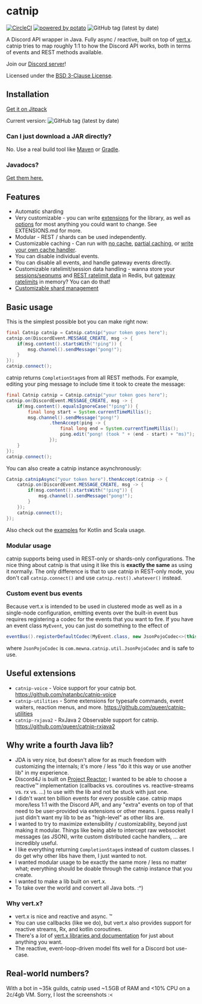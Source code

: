 # catnip

[![CircleCI](https://circleci.com/gh/mewna/catnip.svg?style=svg)](https://circleci.com/gh/mewna/catnip)
[![powered by potato](https://img.shields.io/badge/powered%20by-potato-%23db325c.svg)](https://mewna.com/)
![GitHub tag (latest by date)](https://img.shields.io/github/tag-date/mewna/catnip.svg?style=popout)


A Discord API wrapper in Java. Fully async / reactive, built on top of
[vert.x](https://vertx.io). catnip tries to map roughly 1:1 to how the Discord 
API works, both in terms of events and REST methods available.

Join our [Discord server](https://discord.gg/yeF2HpP)!

Licensed under the [BSD 3-Clause License](https://tldrlegal.com/license/bsd-3-clause-license-(revised)).

## Installation

[Get it on Jitpack](https://jitpack.io/#com.mewna/catnip)

Current version: ![GitHub tag (latest by date)](https://img.shields.io/github/tag-date/mewna/catnip.svg?style=popout)

### Can I just download a JAR directly?

No. Use a real build tool like [Maven](https://maven.apache.org/) or [Gradle](https://gradle.org/).

### Javadocs?

[Get them here.](https://mewna.github.io/catnip/docs)

## Features

- Automatic sharding
- Very customizable - you can write [extensions](https://github.com/mewna/catnip/blob/master/src/main/java/com/mewna/catnip/extension/Extension.java)
  for the library, as well as [options](https://github.com/mewna/catnip/blob/master/src/main/java/com/mewna/catnip/CatnipOptions.java)
  for most anything you could want to change. See EXTENSIONS.md for more.
- Modular - REST / shards can be used independently.
- Customizable caching - Can run with [no cache](https://github.com/mewna/catnip/blob/master/src/main/java/com/mewna/catnip/cache/NoopEntityCache.java),
  [partial caching](https://github.com/mewna/catnip/blob/master/src/main/java/com/mewna/catnip/cache/CacheFlag.java),
  or [write your own cache handler](https://github.com/mewna/catnip/blob/master/src/main/java/com/mewna/catnip/cache/EntityCacheWorker.java).
- You can disable individual events.
- You can disable all events, and handle gateway events directly.
- Customizable ratelimit/session data handling - wanna store your 
  [sessions/seqnums](https://github.com/mewna/catnip/blob/master/src/main/java/com/mewna/catnip/shard/session/SessionManager.java) 
  and [REST ratelimit data](https://github.com/mewna/catnip/blob/master/src/main/java/com/mewna/catnip/rest/bucket/BucketBackend.java)
  in Redis, but [gateway ratelimits](https://github.com/mewna/catnip/blob/master/src/main/java/com/mewna/catnip/shard/ratelimit/Ratelimiter.java)
  in memory? You can do that!
- [Customizable shard management](https://github.com/mewna/catnip/blob/master/src/main/java/com/mewna/catnip/shard/manager/ShardManager.java)

## Basic usage

This is the simplest possible bot you can make right now:

```Java
final Catnip catnip = Catnip.catnip("your token goes here");
catnip.on(DiscordEvent.MESSAGE_CREATE, msg -> {
    if(msg.content().startsWith("!ping")) {
        msg.channel().sendMessage("pong!");
    }
});
catnip.connect();
```

catnip returns `CompletionStage`s from all REST methods. For example,
editing your ping message to include time it took to create the
message:

```Java
final Catnip catnip = Catnip.catnip("your token goes here");
catnip.on(DiscordEvent.MESSAGE_CREATE, msg -> {
    if(msg.content().equalsIgnoreCase("!ping")) {
        final long start = System.currentTimeMillis();
        msg.channel().sendMessage("pong!")
                .thenAccept(ping -> {
                    final long end = System.currentTimeMillis();
                    ping.edit("pong! (took " + (end - start) + "ms)");
                });
    }
});
catnip.connect();
```

You can also create a catnip instance asynchronously:

```Java
Catnip.catnipAsync("your token here").thenAccept(catnip -> {
    catnip.on(DiscordEvent.MESSAGE_CREATE, msg -> {
        if(msg.content().startsWith("!ping")) {
            msg.channel().sendMessage("pong!");
        }
    });
    catnip.connect();
});
```

Also check out the [examples](https://github.com/mewna/catnip/tree/master/src/main/example/basic) for Kotlin and Scala usage.

### Modular usage

catnip supports being used in REST-only or shards-only configurations. The nice thing about catnip
is that using it like this is **exactly the same** as using it normally. The only difference is
that to use catnip in REST-only mode, you don't call `catnip.connect()` and use 
`catnip.rest().whatever()` instead. 

### Custom event bus events

Because vert.x is intended to be used in clustered mode as well as in a single-node configuration,
emitting events over the built-in event bus requires registering a codec for the events that you
want to fire. If you have an event class `MyEvent`, you can just do something to the effect of
```Java
eventBus().registerDefaultCodec(MyEvent.class, new JsonPojoCodec<>(this, MyEvent.class));
```
where `JsonPojoCodec` is `com.mewna.catnip.util.JsonPojoCodec` and is safe to use.

## Useful extensions

- `catnip-voice` - Voice support for your catnip bot. 
  https://github.com/natanbc/catnip-voice
- `catnip-utilities` - Some extensions for typesafe commands, event waiters, reaction menus, 
  and more. https://github.com/queer/catnip-utilities 
- `catnip-rxjava2` - RxJava 2 Observable support for catnip. 
  https://github.com/queer/catnip-rxjava2

## Why write a fourth Java lib?

- JDA is very nice, but doesn't allow for as much freedom with customizing the internals;
  it's more / less "do it this way or use another lib" in my experience.
- Discord4J is built on [Project Reactor](https://projectreactor.io/); I wanted to be able 
  to choose a reactive:tm: implementation (callbacks vs. coroutines vs. reactive-streams vs.
  rx vs. ...) to use with the lib and not be stuck with just one.
- I didn't want ten billion events for every possible case. catnip maps more/less 1:1 with the
  Discord API, and any "extra" events on top of that need to be user-provided via extensions or
  other means. I guess really I just didn't want my lib to be as "high-level" as other libs are.
- I wanted to try to maximize extensibility / customizability, beyond just making it modular. Things
  like being able to intercept raw websocket messages (as JSON), write custom distributed cache handlers,
  ... are incredibly useful.
- I like everything returning `CompletionStage`s instead of custom classes. I do get why other libs
  have them, I just wanted to not.
- I wanted modular usage to be exactly the same more / less no matter what; everything
  should be doable through the catnip instance that you create.
- I wanted to make a lib built on vert.x.
- To take over the world and convert all Java bots. :^)

### Why vert.x?

- vert.x is nice and reactive and async. :tm:
- You can use callbacks (like we do), but vert.x also provides support for reactive streams, Rx,
  and kotlin coroutines.
- There's a *lot* of [vert.x libraries and documentation](https://vertx.io/docs/) for just about
  anything you want.
- The reactive, event-loop-driven model fits well for a Discord bot use-case.

## Real-world numbers?

With a bot in ~35k guilds, catnip used ~1.5GB of RAM and <10% CPU on a 2c/4gb VM.
Sorry, I lost the screenshots :<
